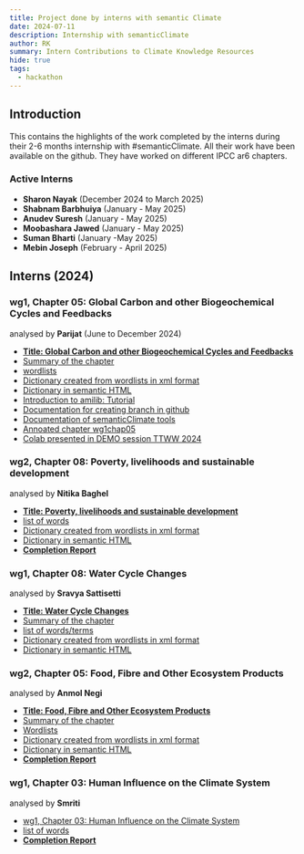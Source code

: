 ```yaml
---
title: Project done by interns with semantic Climate 
date: 2024-07-11
description: Internship with semanticClimate
author: RK 
summary: Intern Contributions to Climate Knowledge Resources
hide: true
tags:
  - hackathon
---
```


## Introduction

This contains the highlights of the work completed by the interns during their 2-6 months internship with #semanticClimate. All their work have been available on the github. They have worked on different IPCC ar6 chapters.

### Active Interns

- **Sharon Nayak** (December 2024 to March 2025)
- **Shabnam Barbhuiya** (January - May 2025)
- **Anudev Suresh** (January - May 2025)
- **Moobashara Jawed** (January - May 2025)
- **Suman Bharti** (January -May 2025)
- **Mebin Joseph** (February - April 2025)

## Interns (2024)

### wg1, Chapter 05: Global Carbon and other Biogeochemical Cycles and Feedbacks

analysed by **Parijat** (June to December 2024)

 - [**Title: Global Carbon and other Biogeochemical Cycles and Feedbacks**](https://www.ipcc.ch/report/ar6/wg1/chapter/chapter-5/)
 - [Summary of the chapter](https://github.com/petermr/amilib/blob/parijat_test/SUMMARY%20OF%20IPCC_AR6_WGI_Chapter05%20_%20Global%20Carbon%20and%20Other%20Biogeochemical%20Cycles%20and%20Feedbacks.md)
 - [wordlists](https://github.com/petermr/amilib/blob/parijat_test/test/resources/wordlists/carbon_cycle.txt)
 - [Dictionary created from wordlists in xml format](https://github.com/petermr/amilib/blob/parijat_test/temp/words/xml/carbon_cycle_wikipedia.xml)
 - [Dictionary in semantic HTML](https://github.com/petermr/amilib/blob/parijat_test/temp/words/carbon_cycle_wikipedia.html)
 - [Introduction to amilib: Tutorial](https://github.com/petermr/amilib/blob/parijat_test/Introduction%20to%20amilib.md)
 - [Documentation for creating branch in github](https://github.com/petermr/amilib/blob/parijat_test/Creating_a_new_branch_on_github.md)
 - [Documentation of semanticClimate tools](https://github.com/petermr/amilib/blob/parijat_test/semanticClimate_tools.md)
 - [Annoated chapter wg1chap05](https://github.com/petermr/amilib/blob/parijat_test/temp/ipcc/wg1/Chapter05/marked_up.html)
 - [Colab presented in DEMO session TTWW 2024](https://colab.research.google.com/drive/1WUP8IUKvMV14LiOGSvrDMk9k0Oknd9rk?usp=sharing)

### wg2, Chapter 08: Poverty, livelihoods and sustainable development

analysed by **Nitika Baghel**

 - [**Title: Poverty, livelihoods and sustainable development**](https://www.ipcc.ch/report/ar6/wg2/chapter/chapter-8/)
 - [list of words](https://github.com/petermr/amilib/blob/nitika_test/test/resources/wordlists/wg2_chap8.txt)
 - [Dictionary created from wordlists in xml format](https://github.com/petermr/amilib/blob/nitika_test/temp/words/xml/wg2_chap8.xml)
 - [Dictionary in semantic HTML](https://github.com/petermr/amilib/blob/nitika_test/temp/words/html/wg2_chap8.html)
 - [**Completion Report**](https://github.com/semanticClimate/internship_sC/blob/main/project_report/Nitika_report_two_months.pdf)

### wg1, Chapter 08: Water Cycle Changes

analysed by **Sravya Sattisetti**

 - [**Title: Water Cycle Changes**](https://www.ipcc.ch/report/ar6/wg1/chapter/chapter-8/)
 - [Summary of the chapter](https://github.com/petermr/amilib/blob/sravya_test/test/resources/misc/AR6_WGI_Ch08_Summary.md)
 - [list of words/terms](https://github.com/petermr/amilib/blob/sravya_test/test/resources/wordlists/water_cycle.txt)
 - [Dictionary created from wordlists in xml format](https://github.com/petermr/amilib/blob/sravya_test/temp/words/water_cycle_wikipedia.xml)
 - [Dictionary in semantic HTML](https://github.com/petermr/amilib/blob/sravya_test/temp/words/html/water_cycle_wikipedia.html)
        
### wg2, Chapter 05: Food, Fibre and Other Ecosystem Products

analysed by **Anmol Negi**

 - [**Title: Food, Fibre and Other Ecosystem Products**](https://www.ipcc.ch/report/ar6/wg2/chapter/chapter-5/)
 - [Summary of the chapter](https://github.com/petermr/amilib/blob/anmol_test/temp/words/Food_Ecosystem_Executive_summary.md)
 - [Wordlists](https://github.com/petermr/amilib/blob/anmol_test/test/resources/wordlists/food_ecosystem.txt)
 - [Dictionary created from wordlists in xml format](https://github.com/petermr/amilib/blob/anmol_test/temp/words/xml/food_ecosystem.xml)
 - [Dictionary in semantic HTML](https://github.com/petermr/amilib/blob/anmol_test/temp/words/html/food_ecosystem.html)
 - [**Completion Report**](https://github.com/semanticClimate/internship_sC/blob/main/project_report/Anmol_Negi_report_two_months.pdf)
  
### wg1, Chapter 03: Human Influence on the Climate System

analysed by **Smriti**

 - [wg1, Chapter 03: Human Influence on the Climate System](https://www.ipcc.ch/report/ar6/wg1/chapter/chapter-3/)
 - [list of words](https://github.com/petermr/amilib/blob/main/test/resources/misc/human_influence.txt)
 - [**Completion Report**](https://github.com/semanticClimate/internship_sC/blob/main/project_report/final_report_smriti.pdf) 
  
